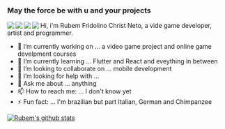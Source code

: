 ### May the force be with u and your projects
<a align="center">
<img align="left" src="https://img.icons8.com/material-sharp/24/000000/github.png"/>
<img align="left" src="https://img.icons8.com/material-rounded/24/000000/instagram-new.png"/>
<img align="left" src="https://img.icons8.com/material-sharp/24/000000/whatsapp.png"/>
<img align="left" src="https://img.icons8.com/material-sharp/24/000000/email.png"/>
</a>

Hi, i'm Rubem Fridolino Christ Neto, a vide game developer, artist and programmer.

- 🔭 I’m currently working on ... a video game project and online game develpment courses
- 🌱 I’m currently learning ... Flutter and React and eveything in between
- 👯 I’m looking to collaborate on ... mobile development
- 🤔 I’m looking for help with ... 
- 💬 Ask me about ... anything
- 📫 How to reach me: ... I don't know yet
- ⚡ Fun fact: ... I'm brazilian but part Italian, German and Chimpanzee

[![Rubem's github stats](https://github-readme-stats.vercel.app/api?username=RubemNto)](https://github.com/anuraghazra/github-readme-stats)

